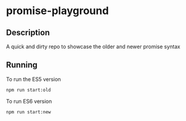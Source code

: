 # promise-playground

## Description

A quick and dirty repo to showcase the older and newer promise syntax

## Running

To run the ES5 version
```bash
npm run start:old
```

To run ES6 version
```bash
npm run start:new
```
